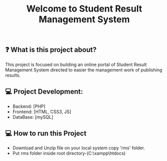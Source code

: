 <h1 align="center">Welcome to Student Result Management System </h1>
<br>

## ❓ What is this project about?

This project is focused on building an online portal of Student Result Management System directed to easier the management work of publishing results.

## :computer: Project Development:
  - Backend: [PHP]
  - Frontend: [HTML, CSS3, JS]
  - DataBase: [mySQL]
 
## :computer: How to run this Project
  - Download and Unzip file on your local system copy 'rms' folder.
  - Put rms folder inside root directory-(C:\xampp\htdocs)

